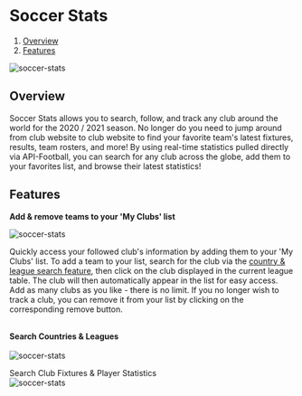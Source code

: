 # Soccer Stats #

1. [Overview](#overview)
2. [Features](#features)

![soccer-stats](https://i.imgur.com/GMB74Ka.png)

## Overview

Soccer Stats allows you to search, follow, and track any club around the world for the 2020 / 2021 season. No longer do you need to jump around from club website to club website to find your favorite team's latest fixtures, results, team rosters, and more! By using real-time statistics pulled directly via API-Football, you can search for any club across the globe, add them to your favorites list, and browse their latest statistics!

## Features

**Add & remove teams to your 'My Clubs' list**

![soccer-stats](https://media.giphy.com/media/7Eh9Ybna9Gw9NwQKDl/giphy.gif)


Quickly access your followed club's information by adding them to your 'My Clubs' list. To add a team to your list, search for the club via the [country & league search feature](#search-countries-leagues), then click on the club displayed in the current league table. The club will then automatically appear in the list for easy access. Add as many clubs as you like - there is no limit. If you no longer wish to track a club, you can remove it from your list by clicking on the corresponding remove button.

<br><a name="search-countries-leagues">**Search Countries & Leagues**</a><br>
<br />
![soccer-stats](https://media.giphy.com/media/q6vKDPvdgwUktIXuqz/giphy.gif)
<br />

Search Club Fixtures & Player Statistics
<br />
![soccer-stats](https://media.giphy.com/media/lLESmb4K6uoGazEjYA/giphy.gif)
<br />
